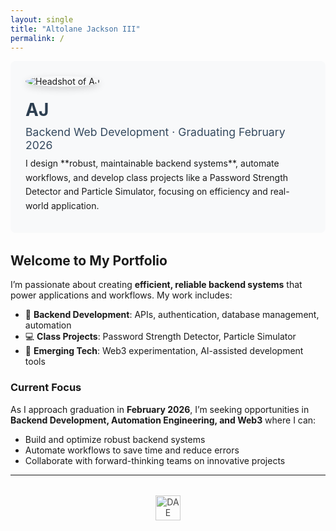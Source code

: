 ```yaml
---
layout: single
title: "Altolane Jackson III"
permalink: /
---
```


<div style="display:flex; gap:20px; align-items:center; flex-wrap:wrap; margin-bottom:2rem; padding:1.5rem; background:#f8f9fa; border-radius:8px;">
  <img src="{{ '/assets/img/profile.jpg' | relative_url }}" alt="Headshot of AJ" 
       style="max-width:160px; border-radius:50%; box-shadow:0 4px 12px rgba(0,0,0,.15);">
  <div>
    <h1 style="margin:0; color:#2c3e50;">AJ</h1>
    <p style="margin:.5rem 0; font-size:1.1rem; color:#34495e;">Backend Web Development · Graduating February 2026</p>
    <p style="margin:.5rem 0; line-height:1.6;">I design **robust, maintainable backend systems**, automate workflows, and develop class projects like a Password Strength Detector and Particle Simulator, focusing on efficiency and real-world application.</p>
  </div>
</div>

## Welcome to My Portfolio

I’m passionate about creating **efficient, reliable backend systems** that power applications and workflows. My work includes:

- 🔧 **Backend Development**: APIs, authentication, database management, automation  
- 💻 **Class Projects**: Password Strength Detector, Particle Simulator  
- 🚀 **Emerging Tech**: Web3 experimentation, AI-assisted development tools  

### Current Focus

As I approach graduation in **February 2026**, I’m seeking opportunities in **Backend Development, Automation Engineering, and Web3** where I can:

- Build and optimize robust backend systems  
- Automate workflows to save time and reduce errors  
- Collaborate with forward-thinking teams on innovative projects  

---

<div style="text-align:center; margin-top:2rem;">
  <img src="{{ '/assets/img/dae-logo.jpg' | relative_url }}" alt="DAE Logo" style="height:40px; opacity:0.8;">
</div>
